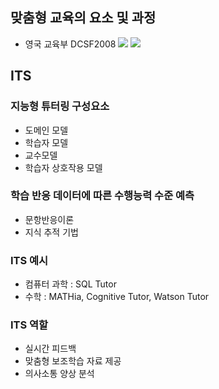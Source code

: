 ## 맞춤형 교육의 요소 및 과정
* 영국 교육부 DCSF2008 
![](https://lh7-rt.googleusercontent.com/slidesz/AGV_vUcdpz6M4O36YFc0u3K0RnaEsKhEAlgbwcNeVEHidE_PMPzkKtRoa0ZtNycrjTljIUXG6rIoHj_lEKbHAUDo2NMvmRJrppu9s7b8YwyQ9faMR4wEm9FCR7C5LEPOh7O4UpKcntf3ql-9yBJlDIgeJqjzShGztyw-=s2048?key=zpUCmHjYaeWM0XO6jArg2w)
**![](https://lh7-rt.googleusercontent.com/slidesz/AGV_vUdDjduxDS9Vb5-6zl6ppxHTTljSM5Bg69dnj1_OBn6BfR8rUT1_ChArTUJVCo3Wg0JQKx7ieEUCm7bVqWNjxJJGsZ_hjgWUC7HqFa09KxMuMXr_Z_nzrGcHtMVde_-gOxVXj_9b37FeXDYcLpvCYJ6nsxDdXQY=s2048?key=zpUCmHjYaeWM0XO6jArg2w)**

## ITS 
### 지능형 튜터링 구성요소
* 도메인 모델
* 학습자 모델
* 교수모델
* 학습자 상호작용 모델

### 학습 반응 데이터에 따른 수행능력 수준 예측
* 문항반응이론
* 지식 추적 기법
### ITS 예시
* 컴퓨터 과학 : SQL Tutor
* 수학 : MATHia, Cognitive Tutor, Watson Tutor

### ITS 역할 
* 실시간 피드백
* 맞춤형 보조학습 자료 제공
* 의사소통 양상 분석